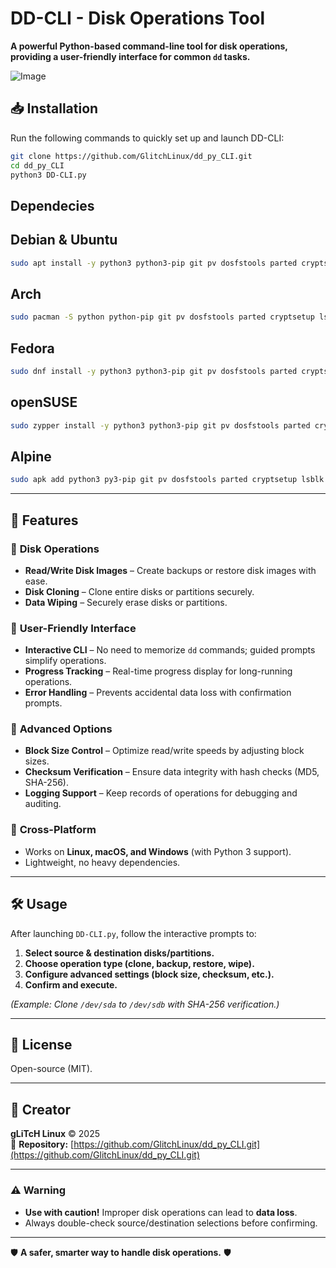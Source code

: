 # DD-CLI - Disk Operations Tool  

**A powerful Python-based command-line tool for disk operations, providing a user-friendly interface for common `dd` tasks.**  

![Image](https://github.com/user-attachments/assets/0a54690f-cb8f-49c1-b5a0-a7a2179cbc50)

## 📥 Installation  

Run the following commands to quickly set up and launch DD-CLI:  

```bash
git clone https://github.com/GlitchLinux/dd_py_CLI.git
cd dd_py_CLI
python3 DD-CLI.py
```

## Dependecies 

## Debian & Ubuntu

```bash
sudo apt install -y python3 python3-pip git pv dosfstools parted cryptsetup lsblk
```
## Arch 

```bash
sudo pacman -S python python-pip git pv dosfstools parted cryptsetup lsblk
```
## Fedora

```bash
sudo dnf install -y python3 python3-pip git pv dosfstools parted cryptsetup lsblk
```
## openSUSE

```bash
sudo zypper install -y python3 python3-pip git pv dosfstools parted cryptsetup lsblk
```
## Alpine

```bash
sudo apk add python3 py3-pip git pv dosfstools parted cryptsetup lsblk
```
---

## 🚀 Features  

### 🔹 **Disk Operations**  
- **Read/Write Disk Images** – Create backups or restore disk images with ease.  
- **Disk Cloning** – Clone entire disks or partitions securely.  
- **Data Wiping** – Securely erase disks or partitions.  

### 🔹 **User-Friendly Interface**  
- **Interactive CLI** – No need to memorize `dd` commands; guided prompts simplify operations.  
- **Progress Tracking** – Real-time progress display for long-running operations.  
- **Error Handling** – Prevents accidental data loss with confirmation prompts.  

### 🔹 **Advanced Options**  
- **Block Size Control** – Optimize read/write speeds by adjusting block sizes.  
- **Checksum Verification** – Ensure data integrity with hash checks (MD5, SHA-256).  
- **Logging Support** – Keep records of operations for debugging and auditing.  

### 🔹 **Cross-Platform**  
- Works on **Linux, macOS, and Windows** (with Python 3 support).  
- Lightweight, no heavy dependencies.  

---

## 🛠️ Usage  

After launching `DD-CLI.py`, follow the interactive prompts to:  
1. **Select source & destination disks/partitions.**  
2. **Choose operation type (clone, backup, restore, wipe).**  
3. **Configure advanced settings (block size, checksum, etc.).**  
4. **Confirm and execute.**  

*(Example: Clone `/dev/sda` to `/dev/sdb` with SHA-256 verification.)*  

---

## 📜 License  
Open-source (MIT).  

---

## 👤 Creator  
**gLiTcH Linux** © 2025  
🔗 **Repository:** [https://github.com/GlitchLinux/dd_py_CLI.git](https://github.com/GlitchLinux/dd_py_CLI.git)  

---

### ⚠️ Warning  
- **Use with caution!** Improper disk operations can lead to **data loss**.  
- Always double-check source/destination selections before confirming.  

--- 

🛡️ **A safer, smarter way to handle disk operations.** 🛡️
